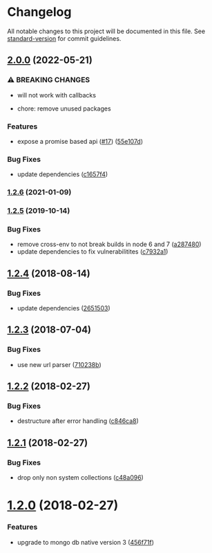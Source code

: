 # Changelog

All notable changes to this project will be documented in this file. See [standard-version](https://github.com/conventional-changelog/standard-version) for commit guidelines.

## [2.0.0](https://github.com/saintedlama/drop-mongodb-collections/compare/v1.2.6...v2.0.0) (2022-05-21)


### ⚠ BREAKING CHANGES

* will not work with callbacks

* chore: remove unused packages

### Features

* expose a promise based api ([#17](https://github.com/saintedlama/drop-mongodb-collections/issues/17)) ([55e107d](https://github.com/saintedlama/drop-mongodb-collections/commit/55e107d1d4a032bd4b9cd4fc4ebe1a4aaec23f1c))


### Bug Fixes

* update dependencies ([c1657f4](https://github.com/saintedlama/drop-mongodb-collections/commit/c1657f425a674800e26a189f97f8f72f353b8144))

### [1.2.6](https://github.com/saintedlama/drop-mongodb-collections/compare/v1.2.5...v1.2.6) (2021-01-09)

### [1.2.5](https://github.com/saintedlama/drop-mongodb-collections/compare/v1.2.4...v1.2.5) (2019-10-14)


### Bug Fixes

* remove cross-env to not break builds in node 6 and 7 ([a287480](https://github.com/saintedlama/drop-mongodb-collections/commit/a2874809e5fb897ffb074a827fea1600e6a9cab7))
* update dependencies to fix vulnerabilitites ([c7932a1](https://github.com/saintedlama/drop-mongodb-collections/commit/c7932a1e8707d008e0b395abf4031f00fcf2ecfc))

<a name="1.2.4"></a>
## [1.2.4](https://github.com/saintedlama/drop-mongodb-collections/compare/v1.2.3...v1.2.4) (2018-08-14)


### Bug Fixes

* update dependencies ([2651503](https://github.com/saintedlama/drop-mongodb-collections/commit/2651503))



<a name="1.2.3"></a>
## [1.2.3](https://github.com/saintedlama/drop-mongodb-collections/compare/v1.2.2...v1.2.3) (2018-07-04)


### Bug Fixes

* use new url parser ([710238b](https://github.com/saintedlama/drop-mongodb-collections/commit/710238b))



<a name="1.2.2"></a>
## [1.2.2](https://github.com/saintedlama/drop-mongodb-collections/compare/v1.2.1...v1.2.2) (2018-02-27)


### Bug Fixes

* destructure after error handling ([c846ca8](https://github.com/saintedlama/drop-mongodb-collections/commit/c846ca8))



<a name="1.2.1"></a>
## [1.2.1](https://github.com/saintedlama/drop-mongodb-collections/compare/v1.2.0...v1.2.1) (2018-02-27)


### Bug Fixes

* drop only non system collections ([c48a096](https://github.com/saintedlama/drop-mongodb-collections/commit/c48a096))



<a name="1.2.0"></a>
# [1.2.0](https://github.com/saintedlama/drop-mongodb-collections/compare/v1.1.0...v1.2.0) (2018-02-27)


### Features

* upgrade to mongo db native version 3 ([456f71f](https://github.com/saintedlama/drop-mongodb-collections/commit/456f71f))
